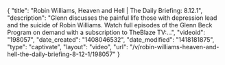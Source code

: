 {
    "title": "Robin Williams, Heaven and Hell | The Daily Briefing: 8.12.1",
    "description": "Glenn discusses the painful life those with depression lead and the suicide of Robin Williams. Watch full episodes of the Glenn Beck Program on demand with a subscription to TheBlaze TV:...",
    "videoid": "198057",
    "date_created": "1408046532",
    "date_modified": "1418181875",
    "type": "captivate",
    "layout": "video",
    "url": "\/v\/robin-williams-heaven-and-hell-the-daily-briefing-8-12-1\/198057"
}